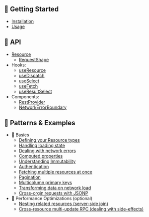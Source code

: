 ## 🏁 Getting Started

- [Installation](getting-started/installation.md)
- [Usage](getting-started/usage.md)

## 💬 API

- [Resource](api/Resource.md)
  - [RequestShape](api/RequestShape.md)
- Hooks:
  - [useResource](api/useResource.md)
  - [useDispatch](api/useDispatch.md)
  - [useSelect](api/useSelect.md)
  - [useFetch](api/useFetch.md)
  - [useResultSelect](api/useResultSelect.md)
- Components:
  - [RestProvider](api/RestProvider.md)
  - [NetworkErrorBoundary](api/NetworkErrorBoundary.md)

## 🎎 Patterns & Examples

- 🔰 Basics
  - [Defining your Resource types](guides/resource-types.md)
  - [Handling loading state](guides/loading-state.md)
  - [Dealing with network errors](guides/network-errors.md)
  - [Computed properties](guides/computed-properties.md)
  - [Understanding Immutability](guides/immutability.md)
  - [Authentication](guides/auth.md)
  - [Fetching multiple resources at once](guides/fetch-multiple.md)
  - [Pagination](guides/pagination.md)
  - [Multicolumn primary keys](guides/multi-pk.md)
  - [Transforming data on network load](guides/network-transform.md)
  - [Cross-orgin requests with JSONP](guides/jsonp.md)
- 💨 Performance Optimizations (optional)
  - [Nesting related resources (server-side join)](guides/nested-response.md)
  - [Cross-resource multi-update RPC (dealing with side-effects)](guides/rpc.md)
